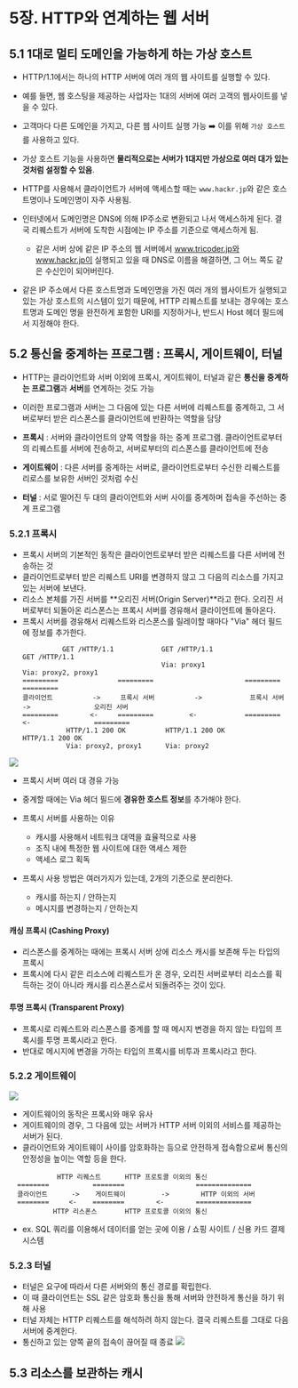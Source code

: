 # 5장. HTTP와 연계하는 웹 서버
## 5.1 1대로 멀티 도메인을 가능하게 하는 가상 호스트
- HTTP/1.1에서는 하나의 HTTP 서버에 여러 개의 웹 사이트를 실행할 수 있다.
- 예를 들면, 웹 호스팅을 제공하는 사업자는 1대의 서버에 여러 고객의 웹사이트를 넣을 수 있다.
- 고객마다 다른 도메인을 가지고, 다른 웹 사이트 실행 가능
➡️ 이를 위해 `가상 호스트`를 사용하고 있다.

- 가상 호스트 기능을 사용하면 **물리적으로는 서버가 1대지만 가상으로 여러 대가 있는 것처럼 설정할 수 있음**.
- HTTP를 사용해서 클라이언트가 서버에 액세스할 때는 `www.hackr.jp`와 같은 호스트명이나 도메인명이 자주 사용됨.
- 인터넷에서 도메인명은 DNS에 의해 IP주소로 변환되고 나서 액세스하게 된다. 결국 리퀘스트가 서버에 도착한 시점에는 IP 주소를 기준으로 액세스하게 됨.
  - 같은 서버 상에 같은 IP 주소의 웹 서버에서 www.tricoder.jp와 www.hackr.jp이 실행되고 있을 때 DNS로 이름을 해결하면, 그 어느 쪽도 같은 수신인이 되어버린다.
  

- 같은 IP 주소에서 다른 호스트명과 도메인명을 가진 여러 개의 웹사이트가 실행되고 있는 가상 호스트의 시스템이 있기 때문에, HTTP 리퀘스트를 보내는 경우에는 호스트명과 도메인 명을 완전하게 포함한 URI를 지정하거나, 반드시 Host 헤더 필드에서 지정해야 한다.

## 5.2 통신을 중계하는 프로그램 : 프록시, 게이트웨이, 터널

- HTTP는 클라이언트와 서버 이외에 프록시, 게이트웨이, 터널과 같은 **통신을 중계하는 프로그램**과 **서버**를 연계하는 것도 가능
- 이러한 프로그램과 서버는 그 다음에 있는 다른 서버에 리퀘스트를 중계하고, 그 서버로부터 받은 리스폰스를 클라이언트에 반환하는 역할을 담당

- **프록시** : 서버와 클라이언트의 양쪽 역할을 하는 중계 프로그램. 클라이언트로부터의 리퀘스트를 서버에 전송하고, 서버로부터의 리스폰스를 클라이언트에 전송
- **게이트웨이** : 다른 서버를 중계하는 서버로, 클라이언트로부터 수신한 리퀘스트를 리로스를 보유한 서버인 것처럼 수신
- **터널** : 서로 떨어진 두 대의 클라이언트와 서버 사이를 중계하며 접속을 주선하는 중계 프로그램


### 5.2.1 프록시
- 프록시 서버의 기본적인 동작은 클라이언트로부터 받은 리퀘스트를 다른 서버에 전송하는 것
- 클라이언트로부터 받은 리퀘스트 URI를 변경하지 않고 그 다음의 리소스를 가지고 있는 서버에 보낸다.
- 리소스 본체를 가진 서버를 **오리진 서버(Origin Server)**라고 한다. 오리진 서버로부터 되돌아온 리스폰스는 프록시 서버를 경유해서 클라이언트에 돌아온다.
- 프록시 서버를 경유해서 리퀘스트와 리스폰스를 릴레이할 때마다 "Via" 헤더 필드에 정보를 추가한다.
  ```
            GET /HTTP/1.1            GET /HTTP/1.1                      GET /HTTP/1.1 
                                     Via: proxy1                        Via: proxy2, proxy1 
  =========               =========                       =========                              =========
  클라이언트          ->     프록시 서버          ->            프록시 서버             ->                오리진 서버
  =========        <-     =========         <-            =========            <-                =========
             HTTP/1.1 200 OK          HTTP/1.1 200 OK                   HTTP/1.1 200 OK                    
             Via: proxy2, proxy1      Via: proxy2
  ```               

![](https://miro.medium.com/v2/resize:fit:1400/1*WlAU2gb5opdruAOGxU5gvA.gif)

- 프록시 서버 여러 대 경유 가능
- 중계할 때에는 Via 헤더 필드에 **경유한 호스트 정보**를 추가해야 한다.
- 프록시 서버를 사용하는 이유
  - 캐시를 사용해서 네트워크 대역을 효율적으로 사용
  - 조직 내에 특정한 웹 사이트에 대한 액세스 제한
  - 액세스 로그 획독

- 프록시 사용 방법은 여러가지가 있는데, 2개의 기준으로 분리한다.
  - 캐시를 하는지 / 안하는지
  - 메시지를 변경하는지 / 안하는지

#### 캐싱 프록시 (Cashing Proxy)
- 리스폰스를 중계하는 때에는 프록시 서버 상에 리소스 캐시를 보존해 두는 타입의 프록시
- 프록시에 다시 같은 리소스에 리퀘스트가 온 경우, 오리진 서버로부터 리소스를 획득하는 것이 아니라 캐시를 리스폰스로서 되돌려주는 것이 있다.
#### 투명 프록시 (Transparent Proxy)
- 프록시로 리퀘스트와 리스폰스를 중계를 할 때 메시지 변경을 하지 않는 타입의 프록시를 투명 프록시라고 한다.
- 반대로 메시지에 변경을 가하는 타입의 프록시를 비투과 프록시라고 한다.

### 5.2.2 게이트웨이
![](https://media.geeksforgeeks.org/wp-content/uploads/20240311135539/Introduction-of-Gateways==.gif)
- 게이트웨이의 동작은 프록시와 매우 유사
- 게이트웨이의 경우, 그 다음에 있는 서버가 HTTP 서버 이외의 서비스를 제공하는 서버가 된다.
- 클라이언트와 게이트웨이 사이를 암호화하는 등으로 안전하게 접속함으로써 통신의 안정성을 높이는 역할 등을 한다.

```
            HTTP 리퀘스트      HTTP 프로토콜 이외의 통신      
  ========           ========                  ==============
  클라이언트      ->    게이트웨이         ->        HTTP 이외의 서버 
  ========     <-    ========        <-        ==============
           HTTP 리스폰스       HTTP 프로토콜 이외의 통신                  
  ```

- ex. SQL 쿼리를 이용해서 데이터를 얻는 곳에 이용 / 쇼핑 사이트 / 신용 카드 결제 시스템

### 5.2.3 터널
- 터널은 요구에 따라서 다른 서버와의 통신 경로를 확립한다.
- 이 때 클라이언트는 SSL 같은 암호화 통신을 통해 서버와 안전하게 통신을 하기 위해 사용
- 터널 자체는 HTTP 리퀘스트를 해석하려 하지 않는다. 결국 리퀘스트를 그대로 다음 서버에 중계한다.
- 통신하고 있는 양쪽 끝의 접속이 끊어질 때 종료
![](https://traefik.io/static/c20e9c3c32968cbadf7f0654ab7e5e36/Diagram.jpg)

## 5.3 리소스를 보관하는 캐시 
